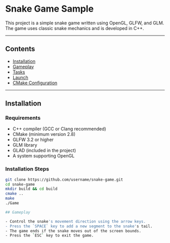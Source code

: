 # Snake Game Sample

This project is a simple snake game written using OpenGL, GLFW, and GLM. The game uses classic snake mechanics and is developed in C++.

---

## Contents

- [Installation](#installation)
- [Gameplay](#gameplay)
- [Tasks](#tasks)
- [Launch](#launch)
- [CMake Configuration](#cmake-configuration)

---

## Installation

### Requirements

- C++ compiler (GCC or Clang recommended)
- CMake (minimum version 2.8)
- GLFW 3.2 or higher
- GLM library
- GLAD (included in the project)
- A system supporting OpenGL

### Installation Steps

```bash
git clone https://github.com/username/snake-game.git
cd snake-game
mkdir build && cd build
cmake ..
make
./Game

## Gameplay

- Control the snake's movement direction using the arrow keys.  
- Press the `SPACE` key to add a new segment to the snake's tail.  
- The game ends if the snake moves out of the screen bounds.  
- Press the `ESC` key to exit the game.  
